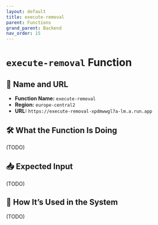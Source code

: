 ```yaml
---
layout: default
title: execute-removal
parent: Functions
grand_parent: Backend
nav_order: 15
---
```


# `execute-removal` Function

## 🔗 Name and URL

- **Function Name:** `execute-removal`
- **Region:** `europe-central2`
- **URL:** `https://execute-removal-xpdmwwgl7a-lm.a.run.app`

## 🛠️ What the Function Is Doing

(TODO)

## 📥 Expected Input

(TODO)

## 🔄 How It’s Used in the System

(TODO)
